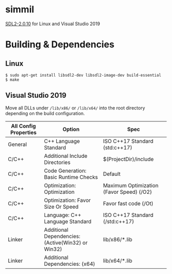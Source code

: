 # simmil
[SDL2-2.0.10](https://www.libsdl.org/)
for Linux and Visual Studio 2019
# Building & Dependencies
## Linux
```
$ sudo apt-get install libsdl2-dev libsdl2-image-dev build-essential
$ make
```
## Visual Studio 2019
Move all DLLs under `/lib/x86/` or `/lib/x64/` into the root directory depending on the build configuration.

| All Config Properties | Option | Spec |
|-----------------------|--------|------|
| General | C++ Language Standard | ISO C++17 Standard (std:c++17) |
| C/C++ | Additional Include Directories | $(ProjectDir)/include |
| C/C++ | Code Generation: Basic Runtime Checks | Default |
| C/C++ | Optimization: Optimization | Maximum Optimization (Favor Speed) (/O2) |
| C/C++ | Optimization: Favor Size Or Speed | Favor fast code (/Ot) |
| C/C++ | Language: C++ Language Standard | ISO C++17 Standard (/std:c++17) |
| Linker | Additional Dependencies: (Active(Win32) or Win32) | lib/x86/*.lib |
| Linker | Additional Dependencies: (x64) | lib/x64/*.lib |
